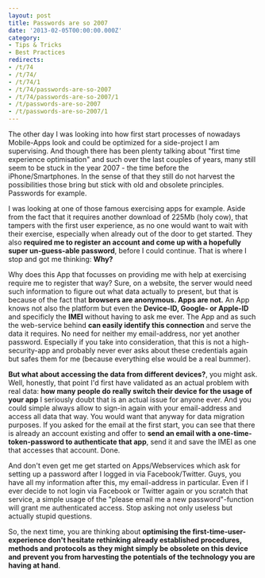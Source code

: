 ```yaml
---
layout: post
title: Passwords are so 2007
date: '2013-02-05T00:00:00.000Z'
category:
- Tips & Tricks
- Best Practices
redirects:
- /t/74
- /t/74/
- /t/74/1
- /t/74/passwords-are-so-2007
- /t/74/passwords-are-so-2007/1
- /t/passwords-are-so-2007
- /t/passwords-are-so-2007/1
---
```




The other day I was looking into how first start processes of nowadays Mobile-Apps look and could be optimized for a side-project I am supervising. And though there has been plenty talking about "first time experience optimisation" and such over the last couples of years, many still seem to be stuck in the year 2007 - the time before the iPhone/Smartphones. In the sense of that they still do not harvest the possibilities those bring but stick with old and obsolete principles. Passwords for example.

I was looking at one of those famous exercising apps for example. Aside from the fact that it requires another download of 225Mb (holy cow), that tampers with the first user experience, as no one would want to wait with their exercise, especially when already out of the door to get started. They also **required me to register an account and come up with a hopefully super un-guess-able password**, before I could continue. That is where I stop and got me thinking: **Why?**

Why does this App that focusses on providing me with help at exercising require me to register that way? Sure, on a website, the server would need such information to figure out what data actually to present, but that is because of the fact that **browsers are anonymous. Apps are not.** An App knows not also the platform but even the **Device-ID, Google- or Apple-ID** and specificly the **IMEI** without having to ask me ever. The App and as such the web-service behind **can easily identify this connection** and serve the data it requires. No need for neither my email-address, nor yet another password. Especially if you take into consideration, that this is not a high-security-app and probably never ever asks about these credentials again but safes them for me (because everything else would be a real bummer).

**But what about accessing the data from different devices?**, you might ask. Well, honestly, that point I'd first have validated as an actual problem with real data: **how many people do really switch their device for the usage of your app** I seriously doubt that is an actual issue for anyone ever. And you could simple always allow to sign-in again with your email-address and access all data that way. You would want that anyway for data migration purposes. If you asked for the email at the first start, you can see that there is already an account existing and offer to **send an email with a one-time-token-password to authenticate that app**, send it and save the IMEI as one that accesses that account. Done.

And don't even get me get started on Apps/Webservices which ask for setting up a password after I logged in via Facebook/Twitter. Guys, you have all my information after this, my email-address in particular. Even if I ever decide to not login via Facebook or Twitter again or you scratch that service, a simple usage of the "please email me a new password"-function will grant me authenticated access. Stop asking not only useless but actually stupid questions.

So, the next time, you are thinking about **optimising the first-time-user-experience don't hesitate rethinking already established procedures, methods and protocols as they might simply be obsolete on this device and prevent you from harvesting the potentials of the technology you are having at hand**.
